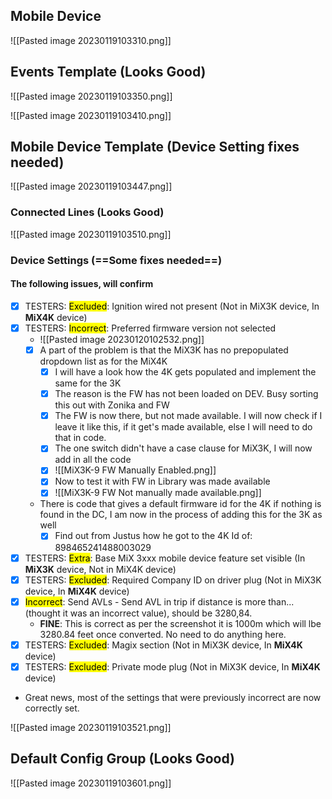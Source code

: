 ## Mobile Device

![[Pasted image 20230119103310.png]]

## Events Template (Looks Good)

![[Pasted image 20230119103350.png]]

![[Pasted image 20230119103410.png]]

## Mobile Device Template (Device Setting fixes needed)

![[Pasted image 20230119103447.png]]

### Connected Lines (Looks Good)

![[Pasted image 20230119103510.png]]

### Device Settings (==Some fixes needed==)

#### The following issues, will confirm

- [x] TESTERS: <mark class="hltr-orange">Excluded</mark>: Ignition wired not present (Not in MiX3K device, In **MiX4K** device)
- [x] TESTERS: <mark class="hltr-red">Incorrect</mark>: Preferred firmware version not selected
	- ![[Pasted image 20230120102532.png]]
	- [x] A part of the problem is that the MiX3K has no prepopulated dropdown list as for the MiX4K
		- [x] I will have a look how the 4K gets populated and implement the same for the 3K
		- [x] The reason is the FW has not been loaded on DEV. Busy sorting this out with Zonika and FW
		- [x] The FW is now there, but not made available. I will now check if I leave it like this, if it get's made available, else I will need to do that in code.
		- [x] The one switch didn't have a case clause for MiX3K, I will now add in all the code
		- [x] ![[MiX3K-9 FW Manually Enabled.png]]
		- [x] Now to test it with FW in Library was made available
		- [x] ![[MiX3K-9 FW Not manually made available.png]]
	- There is code that gives a default firmware id for the 4K if nothing is found in the DC, I am now in the process of adding this for the 3K as well
		- [x] Find out from Justus how he got to the 4K Id of: 898465241488003029
- [x] TESTERS: <mark class="hltr-green">Extra</mark>: Base MiX 3xxx mobile device feature set visible (In **MiX3K** device, Not in MiX4K device)
- [x] TESTERS: <mark class="hltr-orange">Excluded</mark>: Required Company ID on driver plug (Not in MiX3K device, In **MiX4K** device)
- [x] <mark class="hltr-red">Incorrect</mark>: Send AVLs - Send AVL in trip if distance is more than... (thought it was an incorrect value), should be 3280,84. 
	- **FINE**: This is correct as per the screenshot it is 1000m which will lbe 3280.84 feet once converted. No need to do anything here.
- [x] TESTERS: <mark class="hltr-orange">Excluded</mark>: Magix section (Not in MiX3K device, In **MiX4K** device)
- [x] TESTERS: <mark class="hltr-orange">Excluded</mark>: Private mode plug (Not in MiX3K device, In **MiX4K** device)

- Great news, most of the settings that were previously incorrect are now correctly set.

![[Pasted image 20230119103521.png]]

## Default Config Group (Looks Good)

![[Pasted image 20230119103601.png]]
